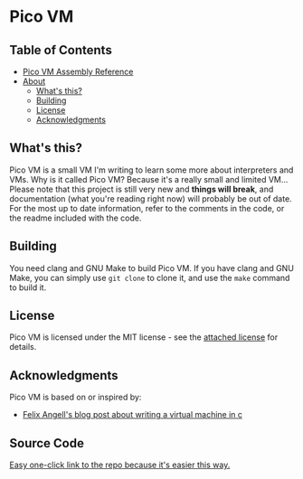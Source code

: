 # Pico VM

## Table of Contents
* [Pico VM Assembly Reference](assembly.md)
* [About](index.md)
    * [What's this?](#what's-this?)
    * [Building](#building)
    * [License](#license)
    * [Acknowledgments](#acknowledgments)

## What's this?
Pico VM is a small VM I'm writing to learn some more about interpreters and VMs. Why is it called Pico VM? Because it's a really small and limited VM...
Please note that this project is still very new and **things will break**, and documentation (what you're reading right now) will probably be out of date. For the most up to date information, refer to the comments in the code, or the readme included with the code.

## Building
You need clang and GNU Make to build Pico VM.
If you have clang and GNU Make, you can simply use `git clone` to clone it, and use the `make` command to build it.

## License
Pico VM is licensed under the MIT license - see the [attached license](license.md) for details.

## Acknowledgments
Pico VM is based on or inspired by:
* [Felix Angell's blog post about writing a virtual machine in c](https://felixangell.com/blog/virtual-machine-in-c)

## Source Code
[Easy one-click link to the repo because it's easier this way.](https://github.com/kscarlett/pico-vm)